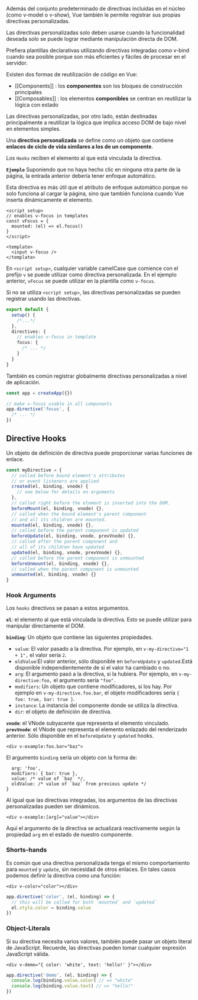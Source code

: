 Además del conjunto predeterminado de directivas incluidas en el núcleo (como v-model o v-show), Vue también le permite registrar sus propias directivas personalizadas.

Las directivas personalizadas solo deben usarse cuando la funcionalidad deseada solo se puede lograr mediante manipulación directa de DOM.

Prefiera plantillas declarativas utilizando directivas integradas como v-bind cuando sea posible porque son más eficientes y fáciles de procesar en el servidor.


Existen dos formas de reutilización de código en Vue: 
- [[Components]] : los **componentes** son los bloques de construcción principales
- [[Composables]] : los elementos **componibles** se centran en reutilizar la lógica con estado

Las directivas personalizadas, por otro lado, están destinadas principalmente a reutilizar la lógica que implica acceso DOM de bajo nivel en elementos simples.


Una **directiva personalizada** se define como un objeto que contiene **enlaces de ciclo de vida similares a los de un componente**. 

Los `Hooks` reciben el elemento al que está vinculada la directiva. 

**`Ejemplo`**
Suponiendo que no haya hecho clic en ninguna otra parte de la página, la entrada anterior debería tener enfoque automático.

Esta directiva es más útil que el atributo de enfoque automático porque no solo funciona al cargar la página, sino que también funciona cuando Vue inserta dinámicamente el elemento.
```vue
<script setup>
// enables v-focus in templates
const vFocus = {
  mounted: (el) => el.focus()
}
</script>

<template>
  <input v-focus />
</template>
```


En `<script setup>`, cualquier variable camelCase que comience con el prefijo `v` se puede utilizar como directiva personalizada. En el ejemplo anterior, `vFocus` se puede utilizar en la plantilla como `v-focus`.

Si no se utiliza `<script setup>`, las directivas personalizadas se pueden registrar usando las directivas.

```ts
export default {
  setup() {
    /*...*/
  },
  directives: {
    // enables v-focus in template
    focus: {
      /* ... */
    }
  }
}
```

También es común registrar globalmente directivas personalizadas a nivel de aplicación.

```ts
const app = createApp({})

// make v-focus usable in all components
app.directive('focus', {
  /* ... */
})
```

## Directive Hooks
Un objeto de definición de directiva puede proporcionar varias funciones de enlace.

```js
const myDirective = {
  // called before bound element's attributes
  // or event listeners are applied
  created(el, binding, vnode) {
    // see below for details on arguments
  },
  // called right before the element is inserted into the DOM.
  beforeMount(el, binding, vnode) {},
  // called when the bound element's parent component
  // and all its children are mounted.
  mounted(el, binding, vnode) {},
  // called before the parent component is updated
  beforeUpdate(el, binding, vnode, prevVnode) {},
  // called after the parent component and
  // all of its children have updated
  updated(el, binding, vnode, prevVnode) {},
  // called before the parent component is unmounted
  beforeUnmount(el, binding, vnode) {},
  // called when the parent component is unmounted
  unmounted(el, binding, vnode) {}
}
```
### Hook Arguments
Los `hooks` directivos se pasan a estos argumentos.

**`el`**: el elemento al que está vinculada la directiva. Esto se puede utilizar para manipular directamente el DOM.

**`binding`**: Un objeto que contiene las siguientes propiedades.
- `value`: El valor pasado a la directiva. Por ejemplo, en `v-my-directive="1 + 1",` el valor sería `2`.
- `oldValue`:El valor anterior, sólo disponible en `beforeUpdate` y `updated`.Está disponible independientemente de si el valor ha cambiado o no.
- `arg`: El argumento pasó a la directiva, si la hubiera. Por ejemplo, en `v-my-directive:foo,` el argumento sería `"foo".`
- `modifiers`: Un objeto que contiene modificadores, si los hay. Por ejemplo en `v-my-directive.foo.bar`, el objeto modificadores sería `{ foo: true, bar: true }`.
- `instance`: La instancia del componente donde se utiliza la directiva.
- `dir`: el objeto de definición de directiva.

**`vnode`**: el VNode subyacente que representa el elemento vinculado.
**`prevVnode`**: el VNode que representa el elemento enlazado del renderizado anterior. Sólo disponible en el `beforeUpdate` y `updated` hooks.

```vue
<div v-example:foo.bar="baz">
```

El argumento `binding` sería un objeto con la forma de:

```ts{
  arg: 'foo',
  modifiers: { bar: true },
  value: /* value of `baz` */,
  oldValue: /* value of `baz` from previous update */
}
```

Al igual que las directivas integradas, los argumentos de las directivas personalizadas pueden ser dinámicos.

```vue
<div v-example:[arg]="value"></div>
```

Aquí el argumento de la directiva se actualizará reactivamente según la propiedad `arg` en el estado de nuestro componente.

### Shorts-hands

Es común que una directiva personalizada tenga el mismo comportamiento para `mounted` y `update`, sin necesidad de otros enlaces. En tales casos podemos definir la directiva como una función:

```vue
<div v-color="color"></div>
```

```ts
app.directive('color', (el, binding) => {
  // this will be called for both `mounted` and `updated`
  el.style.color = binding.value
})
```

### Object-Literals
Si su directiva necesita varios valores, también puede pasar un objeto literal de JavaScript. Recuerde, las directivas pueden tomar cualquier expresión JavaScript válida.
```vue
<div v-demo="{ color: 'white', text: 'hello!' }"></div>
```

```js
app.directive('demo', (el, binding) => {
  console.log(binding.value.color) // => "white"
  console.log(binding.value.text) // => "hello!"
})
```

